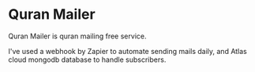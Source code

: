 # Quran Mailer

Quran Mailer is quran mailing free service.

I've used a webhook by Zapier to automate sending mails daily, and Atlas cloud mongodb database to handle subscribers.
